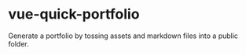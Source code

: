 # vue-quick-portfolio
Generate a portfolio by tossing assets and markdown files into a public folder.
